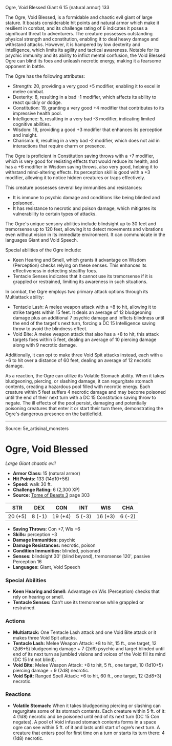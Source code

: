 <MonsterName/>Ogre, Void Blessed</MonsterName>
<CreatureType/>Giant</CreatureType>
<CR/>6</CR>
<AC/>15 (natural armor)</AC>
<HP/>133</HP>
<summary>The Ogre, Void Blessed, is a formidable and chaotic evil giant of large stature. It boasts considerable hit points and natural armor which make it resilient in combat, and its challenge rating of 6 indicates it poses a significant threat to adventurers. The creature possesses outstanding physical strength and constitution, enabling it to deal heavy damage and withstand attacks. However, it is hampered by low dexterity and intelligence, which limits its agility and tactical awareness. Notable for its psychic immunity and its ability to inflict mental confusion, the Void Blessed Ogre can blind its foes and unleash necrotic energy, making it a fearsome opponent in battle.</summary>

<detail>

The Ogre has the following attributes: 
- Strength: 20, providing a very good +5 modifier, enabling it to excel in melee combat.
- Dexterity: 8, resulting in a bad -1 modifier, which affects its ability to react quickly or dodge.
- Constitution: 19, granting a very good +4 modifier that contributes to its impressive health pool.
- Intelligence: 5, resulting in a very bad -3 modifier, indicating limited cognitive abilities.
- Wisdom: 16, providing a good +3 modifier that enhances its perception and insight.
- Charisma: 6, resulting in a very bad -2 modifier, which does not aid in interactions that require charm or presence.

The Ogre is proficient in Constitution saving throws with a +7 modifier, which is very good for resisting effects that would reduce its health, and has a +6 modifier in Wisdom saving throws, also very good, helping it to withstand mind-altering effects. Its perception skill is good with a +3 modifier, allowing it to notice hidden creatures or traps effectively.

This creature possesses several key immunities and resistances:
- It is immune to psychic damage and conditions like being blinded and poisoned.
- It has resistance to necrotic and poison damage, which mitigates its vulnerability to certain types of attacks.

The Ogre's unique sensory abilities include blindsight up to 30 feet and tremorsense up to 120 feet, allowing it to detect movements and vibrations even without vision in its immediate environment. It can communicate in the languages Giant and Void Speech.

Special abilities of the Ogre include:
- Keen Hearing and Smell, which grants it advantage on Wisdom (Perception) checks relying on these senses. This enhances its effectiveness in detecting stealthy foes.
- Tentacle Senses indicates that it cannot use its tremorsense if it is grappled or restrained, limiting its awareness in such situations.

In combat, the Ogre employs two primary attack options through its Multiattack ability:
- Tentacle Lash: A melee weapon attack with a +8 to hit, allowing it to strike targets within 15 feet. It deals an average of 12 bludgeoning damage plus an additional 7 psychic damage and inflicts blindness until the end of the target's next turn, forcing a DC 15 Intelligence saving throw to avoid the blindness effect.
- Void Bite: A melee weapon attack that also has a +8 to hit, this attack targets foes within 5 feet, dealing an average of 10 piercing damage along with 9 necrotic damage. 

Additionally, it can opt to make three Void Spit attacks instead, each with a +6 to hit over a distance of 60 feet, dealing an average of 12 necrotic damage.

As a reaction, the Ogre can utilize its Volatile Stomach ability. When it takes bludgeoning, piercing, or slashing damage, it can regurgitate stomach contents, creating a hazardous pool filled with necrotic energy. Each creature within 5 feet suffers 4 necrotic damage and may become poisoned until the end of their next turn with a DC 15 Constitution saving throw to negate. The ill effects of the pool persist, damaging and potentially poisoning creatures that enter it or start their turn there, demonstrating the Ogre's dangerous presence on the battlefield.</detail>



---

Source: 5e_artisinal_monsters

# Ogre, Void Blessed

*Large* *Giant* *chaotic evil*

- **Armor Class:** 15 (natural armor)
- **Hit Points:** 133 (14d10+56)
- **Speed:** walk 30 ft.
- **Challenge Rating:** 6 (2,300 XP)
- **Source:** [Tome of Beasts 3](https://koboldpress.com/kpstore/product/tome-of-beasts-3-for-5th-edition/) page 303

| STR | DEX | CON | INT | WIS | CHA |
| --- | --- | --- | --- | --- | --- |
| 20 (+5) | 8 (-1) | 19 (+4) | 5 (-3) | 16 (+3) | 6 (-2) |

- **Saving Throws**: Con +7, Wis +6
- **Skills:** perception +3
- **Damage Immunities:** psychic
- **Damage Resistances:** necrotic, poison
- **Condition Immunities:** blinded, poisoned
- **Senses:** blindsight 30' (blind beyond), tremorsense 120', passive Perception 16
- **Languages:** Giant, Void Speech

### Special Abilities

- **Keen Hearing and Smell:** Advantage on Wis (Perception) checks that rely on hearing or smell.
- **Tentacle Senses:** Can’t use its tremorsense while grappled or restrained.

### Actions

- **Multiattack:** One Tentacle Lash attack and one Void Bite attack or it makes three Void Spit attacks.
- **Tentacle Lash:** Melee Weapon Attack: +8 to hit, 15 ft., one target, 12 (2d6+5) bludgeoning damage + 7 (2d6) psychic and target blinded until end of its next turn as jumbled visions and voices of the Void fill its mind (DC 15 Int not blind).
- **Void Bite:** Melee Weapon Attack: +8 to hit, 5 ft., one target, 10 (1d10+5) piercing damage + 9 (2d8) necrotic.
- **Void Spit:** Ranged Spell Attack: +6 to hit, 60 ft., one target, 12 (2d8+3) necrotic.

### Reactions

- **Volatile Stomach:** When it takes bludgeoning piercing or slashing can regurgitate some of its stomach contents. Each creature within 5 ft. of it: 4 (1d8) necrotic and be poisoned until end of its next turn (DC 15 Con negates). A pool of Void infused stomach contents forms in a space ogre can see within 5 ft. of it and lasts until start of ogre’s next turn. A creature that enters pool for first time on a turn or starts its turn there: 4 (1d8) necrotic.




